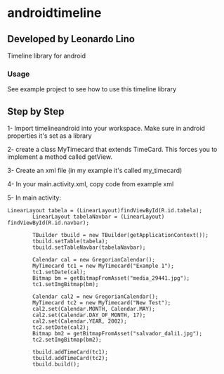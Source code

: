 androidtimeline
===============
## Developed by Leonardo Lino

Timeline library for android


### Usage
See example project to see how to use this timeline library

## Step by Step
1- Import timelineandroid into your workspace. Make sure in android properties it's set as a library

2- create a class MyTimecard that extends TimeCard. This forces you to implement a method called getView.

3- Create an xml file (in my example it's called my_timecard)

4- In your main.activity.xml, copy code from example xml

5- In main activity:

```android
LinearLayout tabela = (LinearLayout)findViewById(R.id.tabela);
		LinearLayout tabelaNavbar = (LinearLayout) findViewById(R.id.navbar);
		
		TBuilder tbuild = new TBuilder(getApplicationContext());
		tbuild.setTable(tabela);
		tbuild.setTableNavbar(tabelaNavbar);
		
		Calendar cal = new GregorianCalendar();
		MyTimecard tc1 = new MyTimecard("Example 1");
		tc1.setDate(cal);
		Bitmap bm = getBitmapFromAsset("media_29441.jpg");
		tc1.setImgBitmap(bm);
		
		Calendar cal2 = new GregorianCalendar();
		MyTimecard tc2 = new MyTimecard("New Test");
		cal2.set(Calendar.MONTH, Calendar.MAY);
		cal2.set(Calendar.DAY_OF_MONTH, 17);
		cal2.set(Calendar.YEAR, 2002);
		tc2.setDate(cal2);
		Bitmap bm2 = getBitmapFromAsset("salvador_dali1.jpg");
		tc2.setImgBitmap(bm2);
		
		tbuild.addTimeCard(tc1);
		tbuild.addTimeCard(tc2);
		tbuild.build();
		

```

